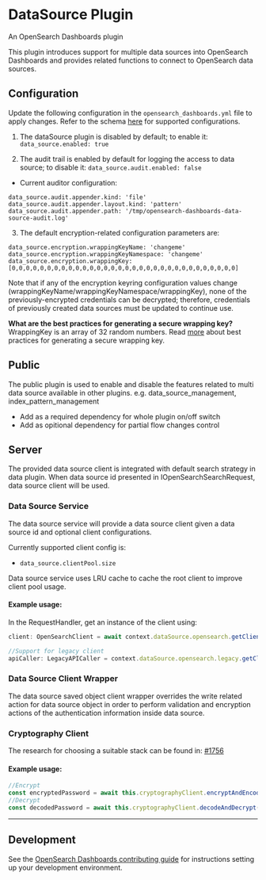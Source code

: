 # DataSource Plugin

An OpenSearch Dashboards plugin

This plugin introduces support for multiple data sources into OpenSearch Dashboards and provides related functions to connect to OpenSearch data sources.

## Configuration
Update the following configuration in the `opensearch_dashboards.yml` file to apply changes. Refer to the schema [here](https://github.com/opensearch-project/OpenSearch-Dashboards/blob/main/src/plugins/data_source/config.ts) for supported configurations.

1. The dataSource plugin is disabled by default; to enable it:
`data_source.enabled: true`

2. The audit trail is enabled by default for logging the access to data source; to disable it:
`data_source.audit.enabled: false`

 - Current auditor configuration:
```
data_source.audit.appender.kind: 'file'
data_source.audit.appender.layout.kind: 'pattern'
data_source.audit.appender.path: '/tmp/opensearch-dashboards-data-source-audit.log'
```

3. The default encryption-related configuration parameters are:
```
data_source.encryption.wrappingKeyName: 'changeme'
data_source.encryption.wrappingKeyNamespace: 'changeme'
data_source.encryption.wrappingKey: [0,0,0,0,0,0,0,0,0,0,0,0,0,0,0,0,0,0,0,0,0,0,0,0,0,0,0,0,0,0,0,0]
```
Note that if any of the encryption keyring configuration values change (wrappingKeyName/wrappingKeyNamespace/wrappingKey), none of the previously-encrypted credentials can be decrypted; therefore, credentials of previously created data sources must be updated to continue use.

**What are the best practices for generating a secure wrapping key?**  
WrappingKey is an array of 32 random numbers. Read [more](https://en.wikipedia.org/wiki/Cryptographically_secure_pseudorandom_number_generator) about best practices for generating a secure wrapping key.

## Public
The public plugin is used to enable and disable the features related to multi data source available in other plugins. e.g. data_source_management, index_pattern_management

- Add as a required dependency for whole plugin on/off switch
- Add as opitional dependency for partial flow changes control

## Server
The provided data source client is integrated with default search strategy in data plugin. When data source id presented in IOpenSearchSearchRequest, data source client will be used.

### Data Source Service
The data source service will provide a data source client given a data source id and optional client configurations. 

Currently supported client config is:
- `data_source.clientPool.size`

Data source service uses LRU cache to cache the root client to improve client pool usage.
#### Example usage:
In the RequestHandler, get an instance of the client using:
```ts
client: OpenSearchClient = await context.dataSource.opensearch.getClient(dataSourceId);

//Support for legacy client
apiCaller: LegacyAPICaller = context.dataSource.opensearch.legacy.getClient(dataSourceId).callAPI;
```

### Data Source Client Wrapper
The data source saved object client wrapper overrides the write related action for data source object in order to perform validation and encryption actions of the authentication information inside data source.

### Cryptography Client
The research for choosing a suitable stack can be found in: [#1756](https://github.com/opensearch-project/OpenSearch-Dashboards/issues/1756)
#### Example usage:
```ts
//Encrypt
const encryptedPassword = await this.cryptographyClient.encryptAndEncode(password);
//Decrypt
const decodedPassword = await this.cryptographyClient.decodeAndDecrypt(password);
```
---

## Development

See the [OpenSearch Dashboards contributing
guide](https://github.com/opensearch-project/OpenSearch-Dashboards/blob/main/CONTRIBUTING.md) for instructions
setting up your development environment.
